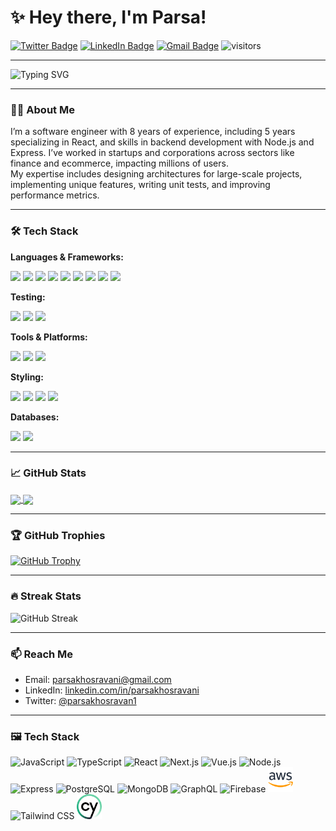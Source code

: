 # ✨ Hey there, I'm Parsa!

[![Twitter Badge](https://img.shields.io/badge/Twitter-%20-blue?style=flat&logo=twitter&logoColor=white)](https://twitter.com/parsakhosravan1)
[![LinkedIn Badge](https://img.shields.io/badge/LinkedIn-%20-blue?style=flat&logo=linkedin&logoColor=white)](https://www.linkedin.com/in/parsakhosravani/)
[![Gmail Badge](https://img.shields.io/badge/Gmail-%20-d14836?style=flat&logo=Gmail&logoColor=white)](mailto:parsakhosravani@gmail.com)
![visitors](https://visitor-badge.glitch.me/badge?page_id=parsakhosravani.parsakhosravani)

---


<img src="https://readme-typing-svg.herokuapp.com?font=Fira+Code&size=22&pause=1000&color=00FCA8&center=true&vCenter=true&width=435&lines=Software+Engineer+|+React+|+Node.js;Open+Source+Enthusiast+🚀" alt="Typing SVG" />


---

### 👨‍💻 About Me

I’m a software engineer with 8 years of experience, including 5 years specializing in React, and skills in backend development with Node.js and Express. I’ve worked in startups and corporations across sectors like finance and ecommerce, impacting millions of users.  
My expertise includes designing architectures for large-scale projects, implementing unique features, writing unit tests, and improving performance metrics.

---

### 🛠 Tech Stack

**Languages & Frameworks:**

![](https://img.shields.io/badge/JavaScript-%20-yellow?style=flat&logo=javascript&color=f7df1d)
![](https://img.shields.io/badge/TypeScript-%20-blue?style=flat&logo=typescript&color=297acb)
![](https://img.shields.io/badge/Node.js-%20-black?style=flat&logo=node.js&color=339933)
![](https://img.shields.io/badge/Express-%20-black?style=flat&logo=express&color=000000)
![](https://img.shields.io/badge/React-%20-blue?style=flat&logo=react&color=61dafb)
![](https://img.shields.io/badge/Redux-%20-blue?style=flat&logo=redux&color=764abc)
![](https://img.shields.io/badge/Vue-%20-blue?style=flat&logo=vuedotjs&color=4fc08d)
![](https://img.shields.io/badge/Vuex-%20-black?style=flat&logo=vuedotjs&color=764abc)
![](https://img.shields.io/badge/Next.js-%20-black?style=flat&logo=next.js)

**Testing:**

![](https://img.shields.io/badge/Jest-%20-black?style=flat&logo=jest&color=c21325)
![](https://img.shields.io/badge/Testing%20Library-%20-black?style=flat&logo=testing-library&color=e33332)
![](https://img.shields.io/badge/Cypress-%20-black?style=flat&logo=cypress&color=058a5e)

**Tools & Platforms:**

![](https://img.shields.io/badge/GraphQL-%20-black?style=flat&logo=graphql&color=e10098)
![](https://img.shields.io/badge/Firebase-%20-black?style=flat&logo=firebase&color=ffca28)
![](https://img.shields.io/badge/AWS-%20-black?style=flat&logo=amazon-aws&color=23FF99)

**Styling:**

![](https://img.shields.io/badge/CSS3-%20-black?style=flat&logo=css3&color=1572b6)
![](https://img.shields.io/badge/Sass-%20-black?style=flat&logo=sass&color=cc6699)
![](https://img.shields.io/badge/styled%20components-%20-black?style=flat&logo=styled-components&color=db7093)
![](https://img.shields.io/badge/Tailwind-%20-black?style=flat&logo=tailwind-css&color=38bdf8)

**Databases:**

![](https://img.shields.io/badge/PostgreSQL-%20-black?style=flat&logo=postgresql&color=336791)
![](https://img.shields.io/badge/MongoDB-%20-black?style=flat&logo=mongodb&color=47A248)

---

### 📈 GitHub Stats

<a href="https://github.com/parsakhosravani">
  <img align="center" src="https://github-readme-stats.vercel.app/api?username=parsakhosravani&hide=stars&show_icons=true&theme=dark" />
</a>

<a href="https://github.com/parsakhosravani">
  <img align="center" src="https://github-readme-stats.vercel.app/api/top-langs/?username=parsakhosravani&layout=compact&theme=dark" />
</a>

---

### 🏆 GitHub Trophies

<a href="https://github.com/parsakhosravani">
  <img src="https://github-profile-trophy.vercel.app/?username=parsakhosravani&theme=darkhub" alt="GitHub Trophy" />
</a>

---

### 🔥 Streak Stats

![GitHub Streak](https://github-readme-streak-stats.herokuapp.com?user=parsakhosravani&theme=dark)

---

### 📫 Reach Me

- Email: [parsakhosravani@gmail.com](mailto:parsakhosravani@gmail.com)  
- LinkedIn: [linkedin.com/in/parsakhosravani](https://linkedin.com/in/parsakhosravani)  
- Twitter: [@parsakhosravan1](https://twitter.com/parsakhosravan1)  

---

### 🖼️ Tech Stack 

<p align="left">
  <img src="https://cdn.jsdelivr.net/gh/devicons/devicon/icons/javascript/javascript-original.svg" width="40" alt="JavaScript" />
  <img src="https://cdn.jsdelivr.net/gh/devicons/devicon/icons/typescript/typescript-original.svg" width="40" alt="TypeScript" />
  <img src="https://cdn.jsdelivr.net/gh/devicons/devicon/icons/react/react-original.svg" width="40" alt="React" />
  <img src="https://cdn.jsdelivr.net/gh/devicons/devicon/icons/nextjs/nextjs-original.svg" width="40" alt="Next.js" />
  <img src="https://cdn.jsdelivr.net/gh/devicons/devicon/icons/vuejs/vuejs-original.svg" width="40" alt="Vue.js" />
  <img src="https://cdn.jsdelivr.net/gh/devicons/devicon/icons/nodejs/nodejs-original.svg" width="40" alt="Node.js" />
  <img src="https://cdn.jsdelivr.net/gh/devicons/devicon/icons/express/express-original.svg" width="40" alt="Express" />
  <img src="https://cdn.jsdelivr.net/gh/devicons/devicon/icons/postgresql/postgresql-original.svg" width="40" alt="PostgreSQL" />
  <img src="https://cdn.jsdelivr.net/gh/devicons/devicon/icons/mongodb/mongodb-original.svg" width="40" alt="MongoDB" />
  <img src="https://cdn.jsdelivr.net/gh/devicons/devicon/icons/graphql/graphql-plain.svg" width="40" alt="GraphQL" />
  <img src="https://cdn.jsdelivr.net/gh/devicons/devicon/icons/firebase/firebase-plain.svg" width="40" alt="Firebase" />
  <img src="https://raw.githubusercontent.com/devicons/devicon/master/icons/amazonwebservices/amazonwebservices-original-wordmark.svg" width="40" alt="AWS" />
  <img src="https://www.vectorlogo.zone/logos/tailwindcss/tailwindcss-icon.svg" width="40" alt="Tailwind CSS" />
  <img src="https://raw.githubusercontent.com/devicons/devicon/master/icons/cypressio/cypressio-original.svg" width="40" alt="Cypress" />
</p>
